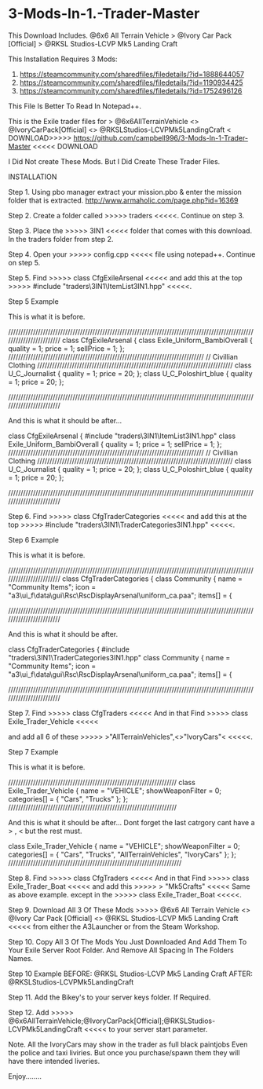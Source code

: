 # 3-Mods-In-1.-Trader-Master
This Download Includes.    @6x6 All Terrain Vehicle > @Ivory Car Pack [Official] > @RKSL Studios-LCVP Mk5 Landing Craft 

This Installation Requires 3 Mods:
1. https://steamcommunity.com/sharedfiles/filedetails/?id=1888644057
2. https://steamcommunity.com/sharedfiles/filedetails/?id=1190934425
3. https://steamcommunity.com/sharedfiles/filedetails/?id=1752496126 
  
This File Is Better To Read In Notepad++. 

This is the Exile trader files for > @6x6AllTerrainVehicle <> @IvoryCarPack[Official] <> @RKSLStudios-LCVPMk5LandingCraft <
DOWNLOAD>>>>> https://github.com/campbell996/3-Mods-In-1-Trader-Master <<<<< DOWNLOAD
 
I Did Not create These Mods. But I Did Create These Trader Files. 

INSTALLATION 

Step 1. Using pbo manager extract your mission.pbo & enter the mission folder that is extracted.   http://www.armaholic.com/page.php?id=16369 

Step 2. Create a folder called >>>>> traders <<<<<. Continue on step 3. 

Step 3. Place the >>>>> 3IN1 <<<<< folder that comes with this download. In the traders folder from step 2. 

Step 4. Open your >>>>> config.cpp <<<<< file using notepad++. Continue on step 5. 

Step 5. Find >>>>> class CfgExileArsenal <<<<< and add this at the top >>>>> #include "traders\3IN1\ItemList3IN1.hpp" <<<<<.

Step 5 Example

This is what it is before.

////////////////////////////////////////////////////////////////////////////////////////////////////////////////////////
class CfgExileArsenal
{
 class Exile_Uniform_BambiOverall    { quality = 1; price = 1; sellPrice = 1; };
 ///////////////////////////////////////////////////////////////////////////////
 // Civillian Clothing
 ///////////////////////////////////////////////////////////////////////////////
 class U_C_Journalist        { quality = 1; price = 20; };
 class U_C_Poloshirt_blue       { quality = 1; price = 20; };
 
////////////////////////////////////////////////////////////////////////////////////////////////////////////////////////

And this is what it should be after...

class CfgExileArsenal
{
 #include "traders\3IN1\ItemList3IN1.hpp"
 class Exile_Uniform_BambiOverall    { quality = 1; price = 1; sellPrice = 1; };
 ///////////////////////////////////////////////////////////////////////////////
 // Civillian Clothing
 ///////////////////////////////////////////////////////////////////////////////
 class U_C_Journalist        { quality = 1; price = 20; };
 class U_C_Poloshirt_blue       { quality = 1; price = 20; };
 
////////////////////////////////////////////////////////////////////////////////////////////////////////////////////////
 
 
Step 6. Find >>>>> class CfgTraderCategories <<<<< and add this at the top >>>>> #include "traders\3IN1\TraderCategories3IN1.hpp" <<<<<.

Step 6 Example

This is what it is before.

////////////////////////////////////////////////////////////////////////////////////////////////////////////////////////
class CfgTraderCategories
{
 class Community
 {
  name = "Community Items";
  icon = "a3\ui_f\data\gui\Rsc\RscDisplayArsenal\uniform_ca.paa";
  items[] =
  {
 
////////////////////////////////////////////////////////////////////////////////////////////////////////////////////////

And this is what it should be after.

class CfgTraderCategories
{
 #include "traders\3IN1\TraderCategories3IN1.hpp"
 class Community
 {
  name = "Community Items";
  icon = "a3\ui_f\data\gui\Rsc\RscDisplayArsenal\uniform_ca.paa";
  items[] =
  {
 
//////////////////////////////////////////////////////////////////////////////////////////////////////////////////////// 

Step 7. Find >>>>> class CfgTraders <<<<< And in that Find >>>>> class Exile_Trader_Vehicle <<<<<

and add all 6 of these >>>>> >"AllTerrainVehicles",<>"IvoryCars"< <<<<<. 

Step 7 Example

This is what it is before.

////////////////////////////////////////////////////////////////////
class Exile_Trader_Vehicle
 {
  name = "VEHICLE";
  showWeaponFilter = 0;
  categories[] =
  {
   "Cars",
   "Trucks"
  };
 };
////////////////////////////////////////////////////////////////////

And this is what it should be after...   Dont forget the last catrgory cant have a > , <   but the rest must.

class Exile_Trader_Vehicle
 {
  name = "VEHICLE";
  showWeaponFilter = 0;
  categories[] =
  {
   "Cars",
   "Trucks",
   "AllTerrainVehicles",
   "IvoryCars"
  };
 };
////////////////////////////////////////////////////////////////////// 

Step 8. Find >>>>> class CfgTraders <<<<< And in that Find >>>>> class Exile_Trader_Boat <<<<<
and add this >>>>> > "Mk5Crafts" <<<<< Same as above example. except in the >>>>> class Exile_Trader_Boat <<<<<. 

Step 9. Download All 3 Of These Mods >>>>> @6x6 All Terrain Vehicle <> @Ivory Car Pack [Official] <> @RKSL Studios-LCVP Mk5 Landing Craft <<<<< from either the A3Launcher or from the Steam Workshop.
 
Step 10. Copy All 3 Of The Mods You Just Downloaded And Add Them To Your Exile Server Root Folder. And Remove All Spacing In The Folders Names.

Step 10 Example      BEFORE: @RKSL Studios-LCVP Mk5 Landing Craft   AFTER: @RKSLStudios-LCVPMk5LandingCraft
 
Step 11. Add the Bikey's to your server keys folder. If Required.
 
Step 12. Add >>>>> @6x6AllTerrainVehicle;@IvoryCarPack[Official];@RKSLStudios-LCVPMk5LandingCraft <<<<< to your server start parameter. 

Note. All the IvoryCars may show in the trader as full black paintjobs Even the police and taxi liviries. But once you purchase/spawn them they will have there intended liveries.

Enjoy........
